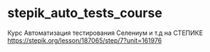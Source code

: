 # stepik_auto_tests_course
Курс Автоматизация тестирования Селениум и т.д  на СТЕПИКЕ 
https://stepik.org/lesson/187065/step/7?unit=161976
